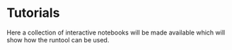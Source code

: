# Tutorials
Here a collection of interactive notebooks will be made available which will show how the runtool can be used.
